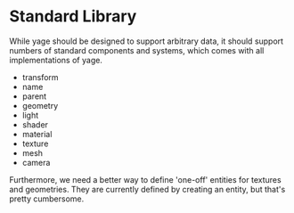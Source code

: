 # Standard Library
While yage should be designed to support arbitrary data, it should support
numbers of standard components and systems, which comes with all implementations
of yage.

- transform
- name
- parent
- geometry
- light
- shader
- material
- texture
- mesh
- camera

Furthermore, we need a better way to define 'one-off' entities for textures
and geometries. They are currently defined by creating an entity, but that's
pretty cumbersome.
